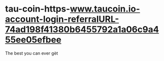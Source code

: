 # tau-coin-https-www.taucoin.io-account-login-referralURL-74ad198f41380b6455792a1a06c9a455ee05efbee
The best you can ever gèt

